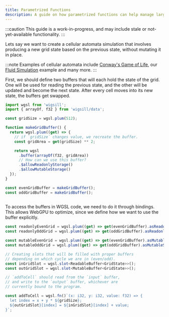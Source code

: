 ```yaml
---
title: Parametrized Functions
description: A guide on how parametrized functions can help manage large programs.
---
```


:::caution
This guide is a work-in-progress, and may include stale or not-yet-available functionality.
:::

Lets say we want to create a cellular automata simulation that involves producing a new grid state based on the previous state,
without mutating it in place.

<!-- TODO: Link to an implementation of Conway's Game of Life in wigsill -->
:::note
Examples of cellular automata include [Conway's Game of Life](https://playgameoflife.com/), our [Fluid Simulation](LINK_HERE)
example and many more.
:::

First, we should define two buffers that will each hold the state of the grid. One will be used for reading the previous
state, and the other will be updated and become the next state. After every cell moves into its new state, the buffers get
swapped.

```ts
import wgsl from 'wigsill';
import { arrayOf, f32 } from 'wigsill/data';

const gridSize = wgsl.plum(512);

function makeGridBuffer() {
  return wgsl.plum((get) => {
    // if `gridSize` changes value, we recreate the buffer.
    const gridArea = get(gridSize) ** 2;

    return wgsl
      .buffer(arrayOf(f32, gridArea))
      // How can we use this buffer?
      .$allowReadonlyStorage()
      .$allowMutableStorage()
  });
}

const evenGridBuffer = makeGridBuffer();
const oddGridBuffer = makeGridBuffer();
  
```

To access the buffers in WGSL code, we need to do it through bindings. This allows WebGPU to optimize, since
we define how we want to use the buffer explicitly.

```ts
const readonlyEvenGrid = wgsl.plum((get) => get(evenGridBuffer).asReadonlyStorage());
const readonlyOddGrid = wgsl.plum((get) => get(oddGridBuffer).asReadonlyStorage());

const mutableEvenGrid = wgsl.plum((get) => get(evenGridBuffer).asMutableStorage());
const mutableOddGrid = wgsl.plum((get) => get(oddGridBuffer).asMutableStorage());
```

```ts
// Creating slots that will be filled with proper buffers
// depending on which cycle we are in (even/odd).
const inGridSlot = wgsl.slot<ReadableBuffer<GridState>>();
const outGridSlot = wgsl.slot<MutableBuffer<GridState>>();
```

```ts
// `addToCell` should read from the `input` buffer,
// and write to the `output` buffer, whichever are
// currently bound to the program.

const addToCell = wgsl.fn()`(x: i32, y: i32, value: f32) => {
  let index = x + y * ${gridSize};
  ${outGridSlot}[index] = ${inGridSlot}[index] + value;
}`;
```